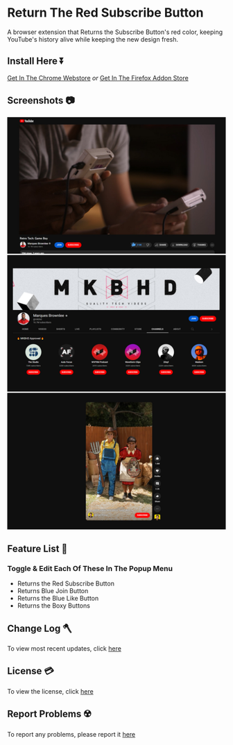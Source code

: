 # Return The Red Subscribe Button
A browser extension that Returns the Subscribe Button's red color, keeping YouTube's history alive while keeping the new design fresh. 

## Install Here ⏬
[Get In The Chrome Webstore](https://chrome.google.com/webstore/detail/return-the-red-subscribe/jelocjcknmhfifcapebeibnolciholbl) <i>or</i> [Get In The Firefox Addon Store](https://addons.mozilla.org/en-GB/firefox/addon/returntheredsubscribebutton/)

## Screenshots 📷
![MKBHD's YouTube Original, Retro Tech's watch page. The Subscribe button is returned to the better red color. The Join button is returned to it's blue color. The like button is returned to it's blue color, while keeping the new animation.](/images/Screenshot3.jpg)
![MKBHD's YouTube page, on the channels section. All the Subscribe buttons are returned to the better red color. The Join button is returned to it's blue color.](/images/Screenshot2.jpg)
![A YouTube short by Zach King, where he and a woman are dressed as farmers. The Subscribe Button is returned to the better Red color.](/images/Screenshot1.jpg)

## Feature List 📃
### Toggle & Edit Each Of These In The Popup Menu
* Returns the Red Subscribe Button
* Returns Blue Join Button
* Returns the Blue Like Button
* Returns the Boxy Buttons

## Change Log 🪓
To view most recent updates, click [here](https://github.com/DamienDavisNeff/RedSubscribeButton/blob/main/CHANGELOG.md)

## License 💳
To view the license, click [here](https://github.com/DamienDavisNeff/RedSubscribeButton/blob/main/LICENSE.md)

## Report Problems ☢️
To report any problems, please report it [here](https://github.com/DamienDavisNeff/RedSubscribeButton/issues)
